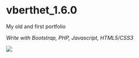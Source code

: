# vberthet_1.6.0
My old and first portfolio

*Write with Bootstrap, PHP, Javascript, HTML5/CSS3*

![](demo.gif)
